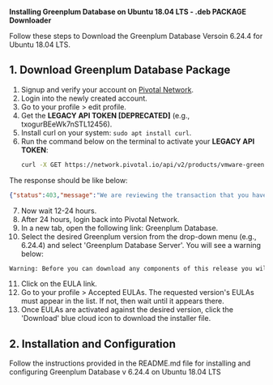 **Installing Greenplum Database on Ubuntu 18.04 LTS - .deb PACKAGE Downloader**

Follow these steps to Download the Greenplum Database Versoin 6.24.4 for Ubuntu 18.04 LTS.

## 1. Download Greenplum Database Package

1. Signup and verify your account on [Pivotal Network](https://network.pivotal.io).
2. Login into the newly created account.
3. Go to your profile > edit profile.
4. Get the **LEGACY API TOKEN [DEPRECATED]** (e.g., txogurBEeWk7nSTL12456).
5. Install curl on your system: `sudo apt install curl`.
6. Run the command below on the terminal to activate your **LEGACY API TOKEN**:
   ```bash
   curl -X GET https://network.pivotal.io/api/v2/products/vmware-greenplum/releases/1485474/product_files/1753189/download -H "Authorization: Token txogurBEeWk7nSTL12456"

The response should be like below:
```json
{"status":403,"message":"We are reviewing the transaction that you have submitted. Confirm that you provided a valid first name, last name, address and country when you registered. Please note that it will take 24 hours for the review process to confirm your eligibility. Contact Support after 24 hours if you have any questions. Quote message ID \"Error 621\" and provide the email address you used when registering."}
```
7. Now wait 12-24 hours.
8. After 24 hours, login back into Pivotal Network.
9. In a new tab, open the following link: Greenplum Database.
10.    Select the desired Greenplum version from the drop-down menu (e.g., 6.24.4) and select 'Greenplum Database Server'.
       You will see a warning below:
```bash
Warning: Before you can download any components of this release you will need to sign an end user license agreement (EULA). After signing the EULA you will be able to download the components of this release until a new major version of this product is released (for generally available products), until any new release of this product is released (for alpha or beta products) or when the EULA itself changes. Click here to sign the EULA.
```
11. Click on the EULA link.
12. Go to your profile > Accepted EULAs. The requested version's EULAs must appear in the list. If not, then wait until it appears there.
13. Once EULAs are activated against the desired version, click the 'Download' blue cloud icon to download the installer file.

## 2. Installation and Configuration

Follow the instructions provided in the README.md file for installing and configuring Greenplum Database  v 6.24.4 on Ubuntu 18.04 LTS
